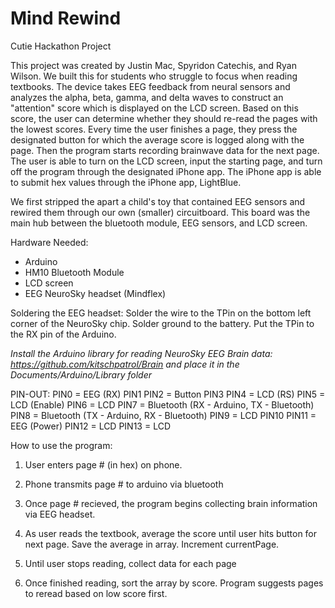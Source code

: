 # Mind Rewind
Cutie Hackathon Project

This project was created by Justin Mac, Spyridon Catechis, and Ryan Wilson. We built this for students who struggle to focus when reading textbooks. The device takes EEG feedback from neural sensors and analyzes the alpha, beta, gamma, and delta waves to construct an "attention" score which is displayed on the LCD screen. Based on this score, the user can determine whether they should re-read the pages with the lowest scores. Every time the user finishes a page, they press the designated button for which the average score is logged along with the page. Then the program starts recording brainwave data for the next page. The user is able to turn on the LCD screen, input the starting page, and turn off the program through the designated iPhone app. The iPhone app is able to submit hex values through the iPhone app, LightBlue.

We first stripped the apart a child's toy that contained EEG sensors and rewired them through our own (smaller) circuitboard. This board was the main hub between the bluetooth module, EEG sensors, and LCD screen.

Hardware Needed:
- Arduino
- HM10 Bluetooth Module
- LCD screen
- EEG NeuroSky headset (Mindflex)

Soldering the EEG headset:
Solder the wire to the TPin on the bottom left corner of the NeuroSky chip. Solder ground to the battery. Put the TPin to the RX pin of the Arduino.

*Install the Arduino library for reading NeuroSky EEG Brain data: https://github.com/kitschpatrol/Brain and place it in the Documents/Arduino/Library folder*

PIN-OUT:
PIN0 = EEG (RX)
PIN1
PIN2 = Button
PIN3
PIN4 = LCD (RS)
PIN5 = LCD (Enable)
PIN6 = LCD
PIN7 = Bluetooth (RX - Arduino, TX - Bluetooth)
PIN8 = Bluetooth (TX - Arduino, RX - Bluetooth)
PIN9 = LCD
PIN10
PIN11 = EEG (Power)
PIN12 = LCD
PIN13 = LCD

How to use the program:

1) User enters page # (in hex) on phone.

2) Phone transmits page # to arduino via bluetooth

3) Once page # recieved, the program begins collecting brain information via EEG headset.

4) As user reads the textbook, average the score until user hits button for next page. Save the average in array. Increment currentPage.

5) Until user stops reading, collect data for each page

6) Once finished reading, sort the array by score. Program suggests pages to reread based on low score first.
